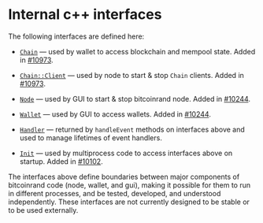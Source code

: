 # Internal c++ interfaces

The following interfaces are defined here:

* [`Chain`](chain.h) — used by wallet to access blockchain and mempool state. Added in [#10973](https://github.com/bitcoinrand/bitcoinrand/pull/10973).

* [`Chain::Client`](chain.h) — used by node to start & stop `Chain` clients. Added in [#10973](https://github.com/bitcoinrand/bitcoinrand/pull/10973).

* [`Node`](node.h) — used by GUI to start & stop bitcoinrand node. Added in [#10244](https://github.com/bitcoinrand/bitcoinrand/pull/10244).

* [`Wallet`](wallet.h) — used by GUI to access wallets. Added in [#10244](https://github.com/bitcoinrand/bitcoinrand/pull/10244).

* [`Handler`](handler.h) — returned by `handleEvent` methods on interfaces above and used to manage lifetimes of event handlers.

* [`Init`](init.h) — used by multiprocess code to access interfaces above on startup. Added in [#10102](https://github.com/bitcoinrand/bitcoinrand/pull/10102).

The interfaces above define boundaries between major components of bitcoinrand code (node, wallet, and gui), making it possible for them to run in different processes, and be tested, developed, and understood independently. These interfaces are not currently designed to be stable or to be used externally.
